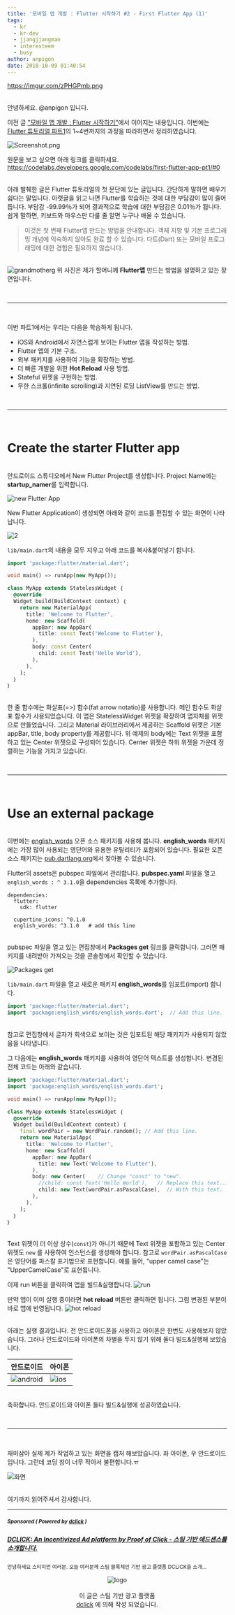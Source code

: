 ```yaml
---
title: '모바일 앱 개발 : Flutter 시작하기 #2 - First Flutter App (1)'
tags:
  - kr
  - kr-dev
  - jjangjjangman
  - interesteem
  - busy
author: anpigon
date: 2018-10-09 01:40:54
---
```


https://imgur.com/zPHGPmb.png

<br>안녕하세요. @anpigon 입니다.

이전 글 ["모바일 앱 개발 : Flutter 시작하기"](https://steemit.com/dclick/@anpigon/-flutter--1538895504796)에서 이어지는 내용입니다. 이번에는 [Flutter 튜토리얼 파트1](https://codelabs.developers.google.com/codelabs/first-flutter-app-pt1/#0)의 1~4번까지의 과정을 따라하면서 정리하였습니다.

![Screenshot.png](https://files.steempeak.com/file/steempeak/anpigon/9pC0WxLR-Screenshot.png)

원문을 보고 싶으면 아래 링크를 클릭하세요.
https://codelabs.developers.google.com/codelabs/first-flutter-app-pt1/#0

<br>아래 발췌한 글은 Flutter 튜토리얼의 첫 문단에 있는 글입니다. 간단하게 말하면 배우기 쉽다는 말입니다. 아랫글을 읽고 나면 Flutter를 학습하는 것에 대한 부담감이 많이 줄어듭니다. 부담감 -99.99％가 되어 결과적으로 학습에 대한 부담감은 0.01％가 됩니다. 쉽게 말하면, 키보드와 마우스만 다룰 줄 알면 누구나 배울 수 있습니다.

> 이것은 첫 번째 Flutter앱 만드는 방법을 안내합니다. 객체 지향 및 기본 프로그래밍 개념에 익숙하지 않아도 완료 할 수 있습니다. 다트(Dart) 또는 모바일 프로그래밍에 대한 경험은 필요하지 않습니다.

<br>![grandmotherg](https://files.steempeak.com/file/steempeak/anpigon/uf33o5Rx-grandmother-1822564_640.jpg)
위 사진은 제가 할머니께 **Flutter앱** 만드는 방법을 설명하고 있는 장면입니다.

<br><hr><br>

이번 파트1에서는 우리는 다음을 학습하게 됩니다.

- iOS와 Android에서 자연스럽게 보이는 Flutter 앱을 작성하는 방법.
- Flutter 앱의 기본 구조.
- 외부 패키지를 사용하여 기능을 확장하는 방법.
- 더 빠른 개발을 위한 **Hot Reload** 사용 방법.
- Stateful 위젯을 구현하는 방법.
- 무한 스크롤(infinite scrolling)과 지연된 로딩 ListView를 만드는 방법.

<br><hr><br>

# Create the starter Flutter app

<br>안드로이드 스튜디오에서 New Flutter Project를 생성합니다. Project Name에는 **startup_namer**를 입력합니다.

![new Flutter App](https://files.steempeak.com/file/steempeak/anpigon/bb9gpALR-2018-10-0823.43.14.png)

New Flutter Application이 생성되면 아래와 같이 코드를 편집할 수 있는 화면이 나타납니다.

![2](https://files.steempeak.com/file/steempeak/anpigon/LEEAykcz-2018-10-0823.49.51.png)

`lib/main.dart`의 내용을 모두 지우고 아래 코드를 복사&붙여넣기 합니다.

```dart
import 'package:flutter/material.dart';

void main() => runApp(new MyApp());

class MyApp extends StatelessWidget ｛
  @override
  Widget build(BuildContext context) ｛
    return new MaterialApp(
      title: 'Welcome to Flutter',
      home: new Scaffold(
        appBar: new AppBar(
          title: const Text('Welcome to Flutter'),
        ),
        body: const Center(
          child: const Text('Hello World'),
        ),
      ),
    );
  ｝
｝
```

<br>한 줄 함수에는 화살표(=>) 함수(fat arrow notatio)를 사용합니다. 메인 함수도 화살표 함수가 사용되었습니다. 이 앱은 StatelessWidget 위젯을 확장하여 앱자체를 위젯으로 만들었습니다. 그리고 Material 라이브러리에서 제공하는 Scaffold 위젯은 기본 appBar, title, body property를 제공합니다. 위 예제의 body에는 Text 위젯을 포함하고 있는 Center 위젯으로 구성되어 있습니다. Center 위젯은 하위 위젯을 가운데 정렬하는 기능을 가지고 있습니다. 

<br><hr><br>

# Use an external package

<br>이번에는 [english_words](https://pub.dartlang.org/packages/english_words) 오픈 소스 패키지를 사용해 봅니다. **english_words** 패키지에는 가장 많이 사용되는 영단어와 유용한 유틸리티가 포함되어 있습니다. 필요한 오픈 소스 패키지는 [pub.dartlang.org](https://pub.dartlang.org/flutter/)에서 찾아볼 수 있습니다.

Flutter의 assets은 pubspec 파일에서 관리합니다. **pubspec.yaml** 파일을 열고 `english_words : ^ 3.1.0`을 dependencies 목록에 추가합니다.

```
dependencies:
  flutter:
    sdk: flutter

  cupertino_icons: ^0.1.0
  english_words: ^3.1.0   # add this line
```

<br>pubspec 파일을 열고 있는 편집창에서 **Packages get** 링크를 클릭합니다. 그러면 패키지를 내려받아 가져오는 것을 콘솔창에서 확인할 수 있습니다.

![Packages get](https://files.steempeak.com/file/steempeak/anpigon/xPTT4o0L-2018-10-0900.30.48.png)

`lib/main.dart` 파일을 열고 새로운 패키지 **english_words**를 임포트(import) 합니다.

```dart
import 'package:flutter/material.dart';
import 'package:english_words/english_words.dart';  // Add this line.
```

<br>참고로 편집창에서 글자가 회색으로 보이는 것은 임포트된 해당 패키지가 사용되지 않았음을 나타냅니다. 

그 다음에는 **english_words** 패키지를 사용하여 영단어 텍스트를 생성합니다. 변경된 전체 코드는 아래와 같습니다.

```dart
import 'package:flutter/material.dart';
import 'package:english_words/english_words.dart';

void main() => runApp(new MyApp());

class MyApp extends StatelessWidget ｛
  @override
  Widget build(BuildContext context) ｛
    final wordPair = new WordPair.random(); // Add this line.
    return new MaterialApp(
      title: 'Welcome to Flutter',
      home: new Scaffold(
        appBar: new AppBar(
          title: new Text('Welcome to Flutter'),
        ),
        body: new Center(    // Change "const" to "new".
          //child: const Text('Hello World'),   // Replace this text...
          child: new Text(wordPair.asPascalCase),  // With this text.
        ),
      ),
    );
  ｝
｝
```

<br>Text 위젯이 더 이상 상수(`const`)가 아니기 때문에 Text 위젯을 포함하고 있는 Center 위젯도 `new` 를 사용하여 인스턴스를 생성해야 합니다. 참고로 `wordPair.asPascalCase`은 영단어를 파스칼 표기법으로 표현합니다. 예를 들어, "upper camel case"는 "UpperCamelCase"로 표현됩니다.

이제 run 버튼을 클릭하여 앱을 빌드&실행합니다. 
![run](https://files.steempeak.com/file/steempeak/anpigon/M3ZeHoVc-2018-10-0900.57.31.png)

만약 앱이 이미 실행 중이라면 **hot reload** 버튼만 클릭하면 됩니다. 그럼 변경된 부분이 바로 앱에 반영됩니다.
![hot reload ](https://steemitimages.com/200x0/https://files.steempeak.com/file/steempeak/anpigon/DeEetXes-2018-10-0900.58.57.png)

<br>아래는 실행 결과입니다. 전 안드로이드폰을 사용하고 아이폰은 한번도 사용해보지 않았습니다. 그러나 안드로이드와 아이폰의 차별을 두지 않기 위해 둘다 빌드&실행해 보았습니다.

|안드로이드|아이폰|
|-|-|
|![android](https://steemitimages.com/250x0/https://files.steempeak.com/file/steempeak/anpigon/qCxXooBo-2018-10-0900.48.45.png)|![ios](https://steemitimages.com/320x0/https://files.steempeak.com/file/steempeak/anpigon/d9o3Bs7c-2018-10-0900.52.52.png)|

<br>축하합니다. 안드로이드와 아이폰 둘다 빌드&실행에 성공하였습니다.

<br><hr><br>

재미삼아 실제 제가 작업하고 있는 화면을 캡처 해보았습니다. 좌 아이폰, 우 안드로이드입니다. 그런데 코딩 창이 너무 작아서 불편합니다.ㅠ

![화면](https://files.steempeak.com/file/steempeak/anpigon/2VjNC94y-2018-10-0900.56.24.png)

<br>여기까지 읽어주셔서 감사합니다.

***
#####  <sub> **Sponsored ( Powered by [dclick](https://www.dclick.io) )** </sub>
##### [DCLICK: An Incentivized Ad platform by Proof of Click - 스팀 기반 애드센스를 소개합니다.](https://api.dclick.io/v1/c?x=eyJhbGciOiJIUzI1NiIsInR5cCI6IkpXVCJ9.eyJ1aWQiOiJhbnBpZ29uIiwidXJsIjoiaHR0cHM6Ly9zdGVlbWl0LmNvbS9kY2xpY2svQGRjbGljay9kY2xpY2stYW4taW5jZW50aXZpemVkLWFkLXBsYXRmb3JtLWJ5LXByb29mLW9mLWNsaWNrLSIsImlhdCI6MTUzODg5NTUwNCwiZXhwIjoxODU0MjU1NTA0fQ.dZMmd0dlJAbrN6OASmB8y6bK1fhIcDPo6XCRKPNSGbU)
<sup>안녕하세요 스티미언 여러분. 오늘 여러분께 스팀 블록체인 기반 광고 플랫폼 DCLICK을 소개...</sup>
<br><center>![logo](https://steemitimages.com/200x100/https://cdn.steemitimages.com/DQmbjkrc5UT4GgZXygAnS3mLrboAy7Y8gr7R7guB8HG3f5n/logopad500.png)<br><br>이 글은 스팀 기반 광고 플랫폼<br>[dclick](https://www.dclick.io) 에 의해 작성 되었습니다.</center>